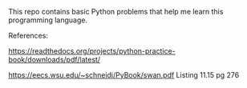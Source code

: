 This repo contains basic Python problems that help me learn this programming language.


References:

https://readthedocs.org/projects/python-practice-book/downloads/pdf/latest/   


https://eecs.wsu.edu/~schneidj/PyBook/swan.pdf    Listing 11.15 pg 276
